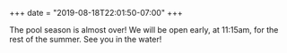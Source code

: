 +++
date = "2019-08-18T22:01:50-07:00"
+++

The pool season is almost over! We will be open early, at 11:15am, for the rest of the summer. See you in the water!
